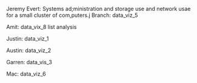Jeremy Evert: Systems ad;ministration and storage use and network usae for a small cluster of com,puters.j Branch: data_viz_5

Amit: data_vix_8 list analysis

Justin: data_viz_1

Austin: data_viz_2

Garren: data_vis_3

Mac: data_viz_6

